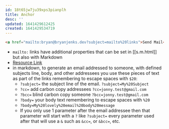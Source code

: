 ```yaml
---
id: 18t65jw7ju39xps3pianplh
title: Anchor
desc: ''
updated: 1641429612425
created: 1641429534719
---
```



```html
<a href="mailto:bryan@bryanjenks.dev?subject=mailto%20links">Send Mail</a>
```

- `mailto:` links have additional properties that can be set in [[s.m.html]] but also with Markdown
- [Resource Link](https://css-tricks.com/snippets/html/mailto-links/)
- in markdown, to generate an email addressed to someone, with defined subjects line, body, and other addressees you use these pieces of text as part of the links remembering to escape spaces with `$20`:
    - `?subject=` the subject line of the email. `?subject=My%20Subject`
    - `?cc=` add carbon copy addressees `?cc=jonny.test@gmail.com`
    - `?bcc=` blind carbon copy someone `?bcc=jonny.test@gmail.com`
    - `?body=` your body text remembering to escape spaces with `%20`
    - `?body=My%20lovely%20email%20body%20message`
    -  If you only use 1 parameter after the email addressee then that parameter will start with a `?` like `?subject=` every parameter used after that will use a `&` such as `&cc=`, or `&bcc=`, etc.
